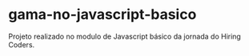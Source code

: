 # gama-no-javascript-basico

Projeto realizado no modulo de Javascript básico da jornada do Hiring Coders.